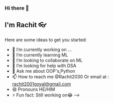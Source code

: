 ### Hi there 👋
## I'm Rachit 👓

Here are some ideas to get you started:

- 🔭 I’m currently working on ...
- 🌱 I’m currently learning ML
- 👯 I’m looking to collaborate on ML
- 🤔 I’m looking for help with DSA
- 💬 Ask me about OOP's,Python
- 📫 How to reach me @Rachit2030 Or email at : rachit2001goyal@gmail.com
- 😄 Pronouns HE/HIM
- ⚡ Fun fact: Still working on😂
-->
